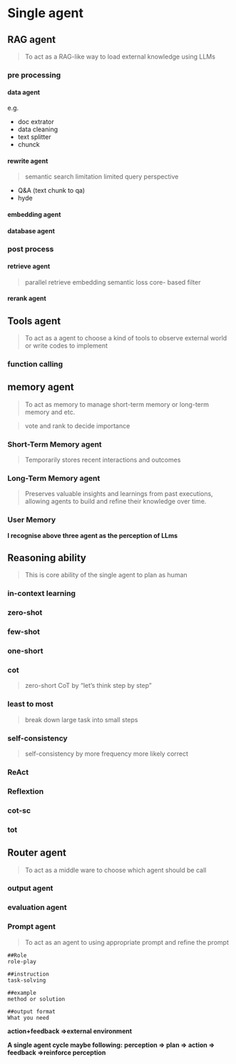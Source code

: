 # Single agent
## RAG agent
> To act as a RAG-like way to load external knowledge using LLMs
### pre processing 
#### data agent
e.g.
- doc extrator
- data cleaning
- text splitter
- chunck


#### rewrite agent
> semantic search limitation
> limited query perspective
- Q&A (text chunk to qa)
- hyde



#### embedding agent
#### database agent

### post process
#### retrieve agent
> parallel retrieve 
> embedding semantic loss
> core- based  filter
#### rerank agent

## Tools agent
> To act as a agent to choose a kind of tools to observe external world or write codes to implement
### function calling

## memory agent
> To act as memory to manage short-term memory or long-term memory and etc.

> vote and rank to decide importance
### Short-Term Memory agent
> Temporarily stores recent interactions and outcomes
### Long-Term Memory agent
> Preserves valuable insights and learnings from past executions, allowing agents to build and refine their knowledge over time.
### User Memory


**I recognise above three agent as the perception of LLms** 



## Reasoning ability
> This is core ability of the single agent to plan as human
### in-context learning
### zero-shot

### few-shot   
### one-short
### cot
> zero-short CoT    by  “let’s think step by step”  
### least to most
> break down large task into small steps

### self-consistency 
> self-consistency    by more frequency more likely correct   

### ReAct 

### Reflextion

### cot-sc
### tot
## Router agent
> To act as a middle ware to choose which agent should be call
### output agent
### evaluation agent
### Prompt agent
> To act as an agent to using appropriate prompt and refine the prompt
```
##Role
role-play

##instruction
task-solving

##example
method or solution 

##output format
What you need 
```


**action+feedback ⇒external environment**

**A single agent cycle maybe following:**
**perception ⇒ plan ⇒ action ⇒ feedback ⇒reinforce perception**
